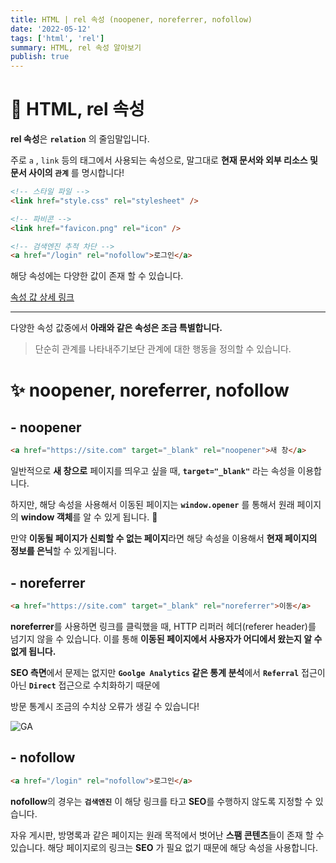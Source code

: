 ```yaml
---
title: HTML | rel 속성 (noopener, noreferrer, nofollow)
date: '2022-05-12'
tags: ['html', 'rel']
summary: HTML, rel 속성 알아보기
publish: true
---
```


# 📑 HTML, rel 속성

**rel 속성**은 **`relation`** 의 줄임말입니다.

주로 `a` , `link` 등의 태그에서 사용되는 속성으로,
말그대로 **현재 문서와 외부 리소스 및 문서 사이의 `관계`** 를 명시합니다!

```html
<!-- 스타일 파일 -->
<link href="style.css" rel="stylesheet" />

<!-- 파비콘 -->
<link href="favicon.png" rel="icon" />

<!-- 검색엔진 추적 차단 -->
<a href="/login" rel="nofollow">로그인</a>
```

해당 속성에는 다양한 값이 존재 할 수 있습니다.

[속성 값 상세 링크](https://runebook.dev/ko/docs/html/attributes/rel)

---

다양한 속성 값중에서 **아래와 같은 속성은 조금 특별합니다.**

> 단순히 관계를 나타내주기보단 관계에 대한 행동을 정의할 수 있습니다.

# ✨ noopener, noreferrer, nofollow

## - noopener

```html
<a href="https://site.com" target="_blank" rel="noopener">새 창</a>
```

일반적으로 **새 창으로** 페이지를 띄우고 싶을 때, **`target="_blank"`** 라는 속성을 이용합니다.

하지만, 해당 속성을 사용해서 이동된 페이지는 **`window.opener`** 를 통해서 원래 페이지의 **window 객체**를 알 수 있게 됩니다. 🥲

만약 **이동될 페이지가 신뢰할 수 없는 페이지**라면 해당 속성을 이용해서
**현재 페이지의 정보를 은닉**할 수 있게됩니다.

## - noreferrer

```html
<a href="https://site.com" target="_blank" rel="noreferrer">이동</a>
```

**noreferrer**를 사용하면 링크를 클릭했을 때,
HTTP 리퍼러 헤더(referer header)를 넘기지 않을 수 있습니다.
이를 통해 **이동된 페이지에서 사용자가 어디에서 왔는지 알 수 없게 됩니다.**

**SEO 측면**에서 문제는 없지만 **`Goolge Analytics` 같은 통계 분석**에서
**`Referral`** 접근이 아닌 **`Direct`** 접근으로 수치화하기 때문에

방문 통계시 조금의 수치상 오류가 생길 수 있습니다!

![GA](/posts/GA.png)

## - nofollow

```html
<a href="/login" rel="nofollow">로그인</a>
```

**nofollow**의 경우는 **`검색엔진`** 이 해당 링크를 타고 **SEO**를 수행하지 않도록 지정할 수 있습니다.

자유 게시판, 방명록과 같은 페이지는 원래 목적에서 벗어난 **스팸 콘텐츠**들이 존재 할 수 있습니다.
해당 페이지로의 링크는 **SEO** 가 필요 없기 때문에 해당 속성을 사용합니다.
